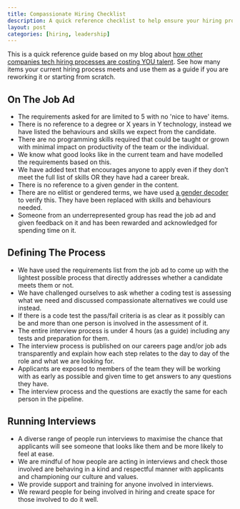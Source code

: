 ```yaml
---
title: Compassionate Hiring Checklist
description: A quick reference checklist to help ensure your hiring process sets the candidates and your company up for success.
layout: post
categories: [hiring, leadership]
---
```

This is a quick reference guide based on my blog about [how other companies tech hiring processes are costing YOU talent](https://outragedpinkracoon.com/2021/04/27/other-companies-hiring-processes-are-costing-you-talent.html). See how many items your current hiring process meets and use them as a guide if you are reworking it or starting from scratch.

## On The Job Ad
- The requirements asked for are limited to 5 with no 'nice to have' items.
- There is no reference to a degree or X years in Y technology, instead we have listed the behaviours and skills we expect from the candidate.
- There are no programming skills required that could be taught or grown with minimal impact on productivity of the team or the individual.
- We know what good looks like in the current team and have modelled the requirements based on this.
- We have added text that encourages anyone to apply even if they don’t meet the full list of skills OR they have had a career break.
- There is no reference to a given gender in the content.
- There are no elitist or gendered terms, we have used [a gender decoder](http://gender-decoder.katmatfield.com/) to verify this. They have been replaced with skills and behaviours needed.
- Someone from an underrepresented group has read the job ad and given feedback on it and has been rewarded and acknowledged for spending time on it.

## Defining The Process

- We have used the requirements list from the job ad to come up with the lightest possible process that directly addresses whether a candidate meets them or not.
- We have challenged ourselves to ask whether a coding test is assessing what we need and discussed compassionate alternatives we could use instead.
- If there is a code test the pass/fail criteria is as clear as it possibly can be and more than one person is involved in the assessment of it.
- The entire interview process is under 4 hours (as a guide) including any tests and preparation for them.
- The interview process is published on our careers page and/or job ads transparently and explain how each step relates to the day to day of the role and what we are looking for.
- Applicants are exposed to members of the team they will be working with as early as possible and given time to get answers to any questions they have.
- The interview process and the questions are exactly the same for each person in the pipeline.

## Running Interviews
- A diverse range of people run interviews to maximise the chance that applicants will see someone that looks like them and be more likely to feel at ease.
- We are mindful of how people are acting in interviews and check those involved are behaving in a kind and respectful manner with applicants and championing our culture and values.
- We provide support and training for anyone involved in interviews.
- We reward people for being involved in hiring and create space for those involved to do it well.
